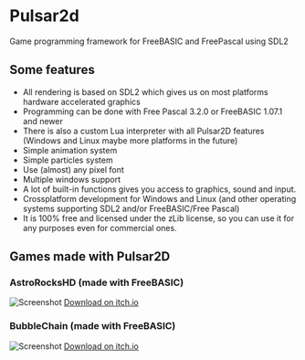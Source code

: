 # Pulsar2d
Game programming framework for FreeBASIC and FreePascal using SDL2

## Some features
- All rendering is based on SDL2 which gives us on most platforms hardware accelerated graphics
- Programming can be done with Free Pascal 3.2.0 or FreeBASIC 1.07.1 and newer
- There is also a custom Lua interpreter with all Pulsar2D features (Windows and Linux maybe more platforms in the future)
- Simple animation system
- Simple particles system
- Use (almost) any pixel font
- Multiple windows support
- A lot of built-in functions gives you access to graphics, sound and input.
- Crossplatform development for Windows and Linux (and other operating systems supporting SDL2 and/or FreeBASIC/Free Pascal)
- It is 100% free and licensed under the zLib license, so you can use it for any purposes even for commercial ones.
## Games made with Pulsar2D
### AstroRocksHD (made with FreeBASIC)
![Screenshot](https://img.itch.zone/aW1nLzMwNDYwMzUucG5n/original/5BUWR5.png  "AstroRocksHD")
[Download on itch.io](https://cybermonkey.itch.io/astrorocks-hd) 
### BubbleChain (made with FreeBASIC)
![Screenshot](https://img.itch.zone/aW1nLzMzNzE1MTkucG5n/original/7aWLfS.png  "BubbleChain")
[Download on itch.io](https://cybermonkey.itch.io/bubblechain) 
